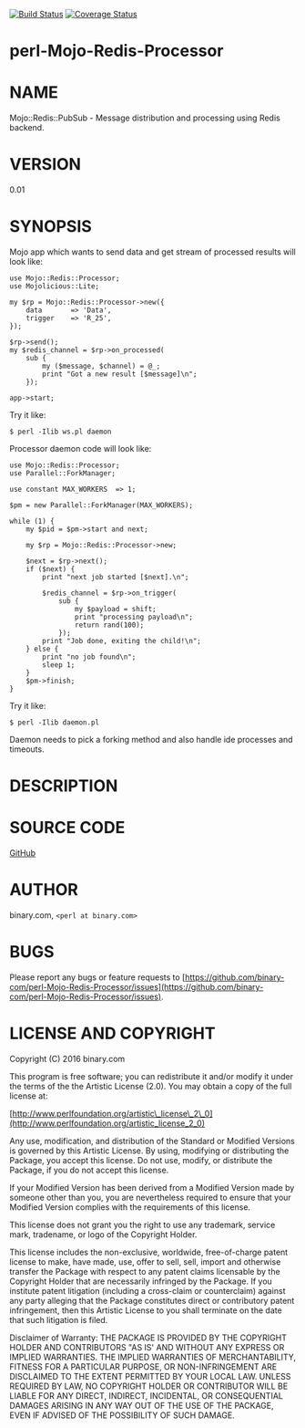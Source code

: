 [![Build Status](https://travis-ci.org/binary-com/perl-Mojo-Redis-Processor.svg?branch=master)](https://travis-ci.org/binary-com/perl-Mojo-Redis-Processor)
[![Coverage Status](https://coveralls.io/repos/github/binary-com/perl-Mojo-Redis-Processor/badge.svg?branch=master)](https://coveralls.io/github/binary-com/perl-Mojo-Redis-Processor?branch=master)


# perl-Mojo-Redis-Processor

# NAME

Mojo::Redis::PubSub - Message distribution and processing using Redis backend.

# VERSION

0.01


# SYNOPSIS
Mojo app which wants to send data and get stream of processed results will look like:

	use Mojo::Redis::Processor;
	use Mojolicious::Lite;

	my $rp = Mojo::Redis::Processor->new({
	    data       => 'Data',
	    trigger    => 'R_25',
	});

	$rp->send();
	my $redis_channel = $rp->on_processed(
	    sub {
	        my ($message, $channel) = @_;
	        print "Got a new result [$message]\n";
	    });

	app->start;

Try it like:

	$ perl -Ilib ws.pl daemon 


Processor daemon code will look like: 

	use Mojo::Redis::Processor;
	use Parallel::ForkManager;

	use constant MAX_WORKERS  => 1;

	$pm = new Parallel::ForkManager(MAX_WORKERS);

	while (1) {
	    my $pid = $pm->start and next;

	    my $rp = Mojo::Redis::Processor->new;

	    $next = $rp->next();
	    if ($next) {
	        print "next job started [$next].\n";

	        $redis_channel = $rp->on_trigger(
	            sub {
	                my $payload = shift;
	                print "processing payload\n";
	                return rand(100);
	            });
	        print "Job done, exiting the child!\n";
	    } else {
	        print "no job found\n";
	        sleep 1;
	    }
	    $pm->finish;
	}

Try it like:

	$ perl -Ilib daemon.pl

Daemon needs to pick a forking method and also handle ide processes and timeouts.


# DESCRIPTION

# SOURCE CODE

[GitHub](https://github.com/binary-com/perl-Mojo-Redis-Processor)

# AUTHOR

binary.com, `<perl at binary.com>`

# BUGS

Please report any bugs or feature requests to
[https://github.com/binary-com/perl-Mojo-Redis-Processor/issues](https://github.com/binary-com/perl-Mojo-Redis-Processor/issues).

# LICENSE AND COPYRIGHT

Copyright (C) 2016 binary.com

This program is free software; you can redistribute it and/or modify it
under the terms of the the Artistic License (2.0). You may obtain a
copy of the full license at:

[http://www.perlfoundation.org/artistic\_license\_2\_0](http://www.perlfoundation.org/artistic_license_2_0)

Any use, modification, and distribution of the Standard or Modified
Versions is governed by this Artistic License. By using, modifying or
distributing the Package, you accept this license. Do not use, modify,
or distribute the Package, if you do not accept this license.

If your Modified Version has been derived from a Modified Version made
by someone other than you, you are nevertheless required to ensure that
your Modified Version complies with the requirements of this license.

This license does not grant you the right to use any trademark, service
mark, tradename, or logo of the Copyright Holder.

This license includes the non-exclusive, worldwide, free-of-charge
patent license to make, have made, use, offer to sell, sell, import and
otherwise transfer the Package with respect to any patent claims
licensable by the Copyright Holder that are necessarily infringed by the
Package. If you institute patent litigation (including a cross-claim or
counterclaim) against any party alleging that the Package constitutes
direct or contributory patent infringement, then this Artistic License
to you shall terminate on the date that such litigation is filed.

Disclaimer of Warranty: THE PACKAGE IS PROVIDED BY THE COPYRIGHT HOLDER
AND CONTRIBUTORS "AS IS' AND WITHOUT ANY EXPRESS OR IMPLIED WARRANTIES.
THE IMPLIED WARRANTIES OF MERCHANTABILITY, FITNESS FOR A PARTICULAR
PURPOSE, OR NON-INFRINGEMENT ARE DISCLAIMED TO THE EXTENT PERMITTED BY
YOUR LOCAL LAW. UNLESS REQUIRED BY LAW, NO COPYRIGHT HOLDER OR
CONTRIBUTOR WILL BE LIABLE FOR ANY DIRECT, INDIRECT, INCIDENTAL, OR
CONSEQUENTIAL DAMAGES ARISING IN ANY WAY OUT OF THE USE OF THE PACKAGE,
EVEN IF ADVISED OF THE POSSIBILITY OF SUCH DAMAGE.
